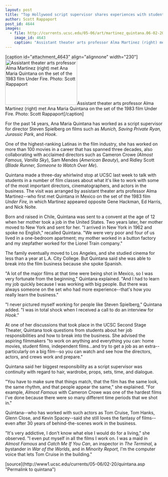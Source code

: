 ```yaml
---
layout: post
title: "Top Hollywood script supervisor shares experiences with students"
author: Scott Rappaport
post_id: 4644
images:
  - file: http://currents.ucsc.edu/05-06/art/martinez_quintana.06-02-20.jpg
    image_id: 4643
    caption: "Assistant theater arts professor Alma Martinez (right) met Ana Maria Quintana on the set of the 1983 film Under Fire. Photo: Scott Rappaport"
---
```


[caption id="attachment_4643" align="alignnone" width="230"]<a href="http://localhost/mysite/wp-content/uploads/2006/02/martinez_quintana.06-02-20.jpg"><img class="size-full wp-image-4643" src="http://localhost/mysite/wp-content/uploads/2006/02/martinez_quintana.06-02-20.jpg" alt="Assistant theater arts professor Alma Martinez (right) met Ana Maria Quintana on the set of the 1983 film Under Fire. Photo: Scott Rappaport" width="230" height="145" /></a>Assistant theater arts professor Alma Martinez (right) met Ana Maria Quintana on the set of the 1983 film Under Fire. Photo: Scott Rappaport[/caption]
<a name="content" id="content"></a>
<p>
  For the past 14 years, Ana Maria Quintana has worked as a script supervisor for director Steven Spielberg on films such as <i>Munich, Saving Private Ryan, Jurassic Park</i>, and <i>Hook</i>.
</p>
<p>
  One of the highest-ranking Latinas in the film industry, she has worked on more than 100 movies in a career that has spanned three decades, also collaborating with acclaimed directors such as Cameron Crowe <i>(Almost Famous, Vanilla Sky</i>), Sam Mendes (<i>American Beauty</i>), and Ridley Scott (<i>Blade Runner, Someone to Watch Over Me</i>).
</p>
<p>
  Quintana made a three-day whirlwind stop at UCSC last week to talk with students in a number of film classes about what it's like to work with some of the most important directors, cinematographers, and actors in the business. The visit was arranged by assistant theater arts professor Alma Martinez--who first met Quintana in Mexico on the set of the 1983 film <i>Under Fire,</i> in which Martinez appeared opposite Gene Hackman, Ed Harris, and Nick Nolte.
</p>
<p>
  Born and raised in Chile, Quintana was sent to a convent at the age of 12 when her mother took a job in the United States. Two years later, her mother moved to New York and sent for her. "I arrived in New York in 1962 and spoke no English," recalled Quintana. "We were very poor and four of us lived in a one-bedroom apartment; my mother worked in a button factory and my stepfather worked for the Lionel Train company."
</p>
<p>
  The family eventually moved to Los Angeles, and she studied cinema for less than a year at L.A. City College. But Quintana said she was able to break into the film business because she spoke Spanish.
</p>
<p>
  "A lot of the major films at that time were being shot in Mexico, so I was very fortunate from the beginning," Quintana explained. "And I had to learn my job quickly because I was working with big people. But there was always someone on the set who had more experience--that's how you really learn the business."
</p>
<p>
  "I never pictured myself working for people like Steven Spielberg," Quintana added. "I was in total shock when I received a call to do an interview for <i>Hook</i>."
</p>
<p>
  At one of her discussions that took place in the UCSC Second Stage Theater, Quintana took questions from students about her job responsibilities and how to break into the business. She advised the aspiring filmmakers "to work on anything and everything you can: home movies, student films, independent films...and try to get a job as an extra--particularly on a big film--so you can watch and see how the directors, actors, and crews work and prepare."
</p>
<p>
  Quintana said her biggest responsibility as a script supervisor was continuity with regard to hair, wardrobe, props, sets, time, and dialogue.
</p>
<p>
  "You have to make sure that things match, that the film has the same look, the same rhythm, and that people appear the same," she explained. "For example, <i>Almost Famous</i> with Cameron Crowe was one of the hardest films I've done because there were so many different time periods that we shot in."
</p>
<p>
  Quintana--who has worked with such actors as Tom Cruise, Tom Hanks, Glenn Close, and Kevin Spacey--said she still loves the fantasy of films--even after 30 years of behind-the-scenes work in the business.
</p>
<p>
  "It's very addictive, I don't know what else I would do for a living," she observed. "I even put myself in all the films I work on. I was a maid in <i>Almost Famous</i> and <i>Catch Me If You Can</i>, an inspector in <i>The Terminal</i>, a bystander in <i>War of the Worlds</i>, and in <i>Minority Report,</i> I'm the computer voice that lets Tom Cruise in the building."
</p>
[source](http://www1.ucsc.edu/currents/05-06/02-20/quintana.asp "Permalink to quintana")
